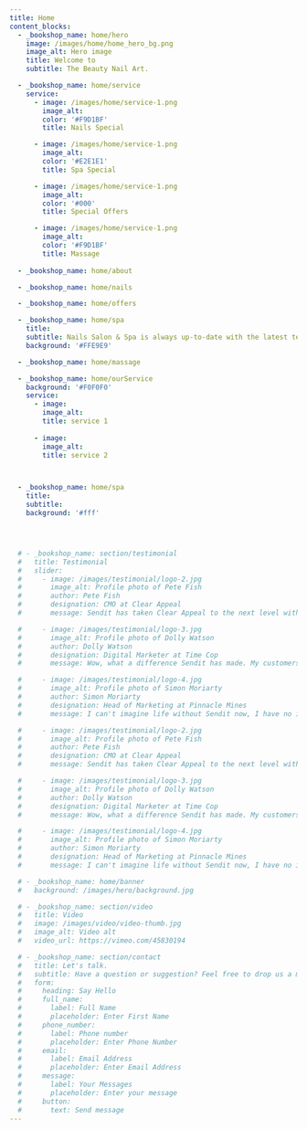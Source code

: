 ```yaml
---
title: Home
content_blocks:
  - _bookshop_name: home/hero
    image: /images/home/home_hero_bg.png
    image_alt: Hero image
    title: Welcome to
    subtitle: The Beauty Nail Art.

  - _bookshop_name: home/service
    service: 
      - image: /images/home/service-1.png
        image_alt: 
        color: '#F9D1BF'
        title: Nails Special

      - image: /images/home/service-1.png
        image_alt: 
        color: '#E2E1E1'
        title: Spa Special

      - image: /images/home/service-1.png
        image_alt: 
        color: '#000'
        title: Special Offers

      - image: /images/home/service-1.png
        image_alt: 
        color: '#F9D1BF'
        title: Massage
        
  - _bookshop_name: home/about

  - _bookshop_name: home/nails

  - _bookshop_name: home/offers

  - _bookshop_name: home/spa
    title: 
    subtitle: Nails Salon & Spa is always up-to-date with the latest technology and trends in the nail industry. With years of experience, we take pride in doing a great job.
    background: '#FFE9E9'

  - _bookshop_name: home/massage

  - _bookshop_name: home/ourService
    background: '#F0F0F0'
    service: 
      - image: 
        image_alt:
        title: service 1
        
      - image: 
        image_alt:
        title: service 2



  - _bookshop_name: home/spa
    title: 
    subtitle:
    background: '#fff'




  # - _bookshop_name: section/testimonial
  #   title: Testimonial
  #   slider:
  #     - image: /images/testimonial/logo-2.jpg
  #       image_alt: Profile photo of Pete Fish
  #       author: Pete Fish
  #       designation: CMO at Clear Appeal
  #       message: Sendit has taken Clear Appeal to the next level with it's beautiful targetted email campaigns.

  #     - image: /images/testimonial/logo-3.jpg
  #       image_alt: Profile photo of Dolly Watson
  #       author: Dolly Watson
  #       designation: Digital Marketer at Time Cop
  #       message: Wow, what a difference Sendit has made. My customers are more engaged than ever.

  #     - image: /images/testimonial/logo-4.jpg
  #       image_alt: Profile photo of Simon Moriarty
  #       author: Simon Moriarty
  #       designation: Head of Marketing at Pinnacle Mines
  #       message: I can't imagine life without Sendit now, I have no idea how we were surviving before.

  #     - image: /images/testimonial/logo-2.jpg
  #       image_alt: Profile photo of Pete Fish
  #       author: Pete Fish
  #       designation: CMO at Clear Appeal
  #       message: Sendit has taken Clear Appeal to the next level with it's beautiful targetted email campaigns.

  #     - image: /images/testimonial/logo-3.jpg
  #       image_alt: Profile photo of Dolly Watson
  #       author: Dolly Watson
  #       designation: Digital Marketer at Time Cop
  #       message: Wow, what a difference Sendit has made. My customers are more engaged than ever.

  #     - image: /images/testimonial/logo-4.jpg
  #       image_alt: Profile photo of Simon Moriarty
  #       author: Simon Moriarty
  #       designation: Head of Marketing at Pinnacle Mines
  #       message: I can't imagine life without Sendit now, I have no idea how we were surviving before.

  # - _bookshop_name: home/banner
  #   background: /images/hero/background.jpg

  # - _bookshop_name: section/video
  #   title: Video
  #   image: /images/video/video-thumb.jpg
  #   image_alt: Video alt
  #   video_url: https://vimeo.com/45830194

  # - _bookshop_name: section/contact
  #   title: Let's talk.
  #   subtitle: Have a question or suggestion? Feel free to drop us a message!
  #   form:
  #     heading: Say Hello
  #     full_name:
  #       label: Full Name
  #       placeholder: Enter First Name
  #     phone_number:
  #       label: Phone number
  #       placeholder: Enter Phone Number
  #     email:
  #       label: Email Address
  #       placeholder: Enter Email Address
  #     message:
  #       label: Your Messages
  #       placeholder: Enter your message
  #     button:
  #       text: Send message
---
```

